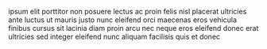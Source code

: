 ipsum elit porttitor non posuere lectus ac proin felis nisl placerat ultricies
ante luctus ut mauris justo nunc eleifend orci maecenas eros vehicula finibus
cursus sit lacinia diam proin arcu nec neque eros eleifend donec erat ultricies
sed integer eleifend nunc aliquam facilisis quis et donec